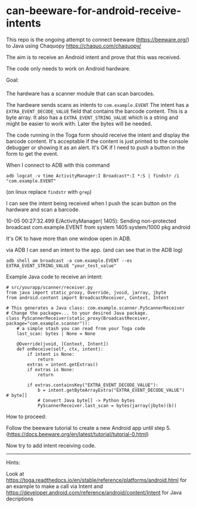 # can-beeware-for-android-receive-intents

This repo is the ongoing attempt to connect beeware (https://beeware.org/) to Java using Chaquopy  https://chaquo.com/chaquopy/

The aim is to receive an Android intent and prove that this was received.

The code only needs to work on Android hardware.

Goal:
####
The hardware has a scanner module that can scan barcodes.

The hardware sends scans as intents to `com.example.EVENT`
The intent has a `EXTRA_EVENT_DECODE_VALUE` field that contains the barcode content.
This is a byte array. It also has a `EXTRA_EVENT_STRING_VALUE` which is a string and might
be easier to work with. Later the bytes will be needed.

The code running in the Toga form should receive the intent and display the barcode content. 
It's acceptable if the content is just printed to the console debugger or showing it as an alert.
It's OK if I need to push a button in the form to get the event.

When I connect to ADB with this command

`adb logcat -v time ActivityManager:I Broadcast*:I *:S | findstr /i "com.example.EVENT"`

(on linux replace `findstr` with `grep`)

I can see the intent being received when I push the scan button on the hardware and scan a barcode.

10-05 00:27:32.499 E/ActivityManager( 1405): Sending non-protected broadcast com.example.EVENT from system 1405:system/1000 pkg android

It's OK to have more than one window open in ADB. 

via ADB I can send an intent to the app. (and can see that in the ADB log)

`adb shell am broadcast -a com.example.EVENT --es EXTRA_EVENT_STRING_VALUE "your_test_value"`



Example Java code to receive an intent:

```
# src/yourapp/scanner/receiver.py
from java import static_proxy, Override, jvoid, jarray, jbyte
from android.content import BroadcastReceiver, Context, Intent

# This generates a Java class: com.example.scanner.PyScannerReceiver
# Change the package=... to your desired Java package.
class PyScannerReceiver(static_proxy(BroadcastReceiver, package="com.example.scanner")):
    # a simple stash you can read from your Toga code
    last_scan: bytes | None = None

    @Override(jvoid, [Context, Intent])
    def onReceive(self, ctx, intent):
        if intent is None:
            return
        extras = intent.getExtras()
        if extras is None:
            return

        if extras.containsKey("EXTRA_EVENT_DECODE_VALUE"):
            b = intent.getByteArrayExtra("EXTRA_EVENT_DECODE_VALUE")  # byte[]
            # Convert Java byte[] -> Python bytes
            PyScannerReceiver.last_scan = bytes(jarray(jbyte)(b))
```

How to proceed:

Follow the beeware tutorial to create a new Android app until step 5. (https://docs.beeware.org/en/latest/tutorial/tutorial-0.html)

Now try to add intent receiving code.

---------

Hints: 

Look at https://toga.readthedocs.io/en/stable/reference/platforms/android.html
for an example to make a call via Intent
and https://developer.android.com/reference/android/content/Intent for Java decriptions


